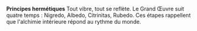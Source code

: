 **Principes hermétiques**
Tout vibre, tout se reflète.
Le Grand Œuvre suit quatre temps :
Nigredo, Albedo, Citrinitas, Rubedo.
Ces étapes rappellent que l'alchimie intérieure
répond au rythme du monde.
